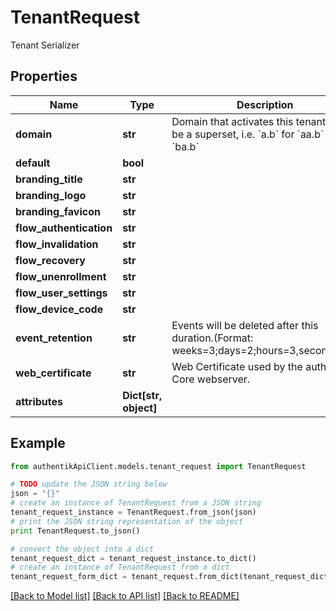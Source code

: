# TenantRequest

Tenant Serializer

## Properties
Name | Type | Description | Notes
------------ | ------------- | ------------- | -------------
**domain** | **str** | Domain that activates this tenant. Can be a superset, i.e. &#x60;a.b&#x60; for &#x60;aa.b&#x60; and &#x60;ba.b&#x60; | 
**default** | **bool** |  | [optional] 
**branding_title** | **str** |  | [optional] 
**branding_logo** | **str** |  | [optional] 
**branding_favicon** | **str** |  | [optional] 
**flow_authentication** | **str** |  | [optional] 
**flow_invalidation** | **str** |  | [optional] 
**flow_recovery** | **str** |  | [optional] 
**flow_unenrollment** | **str** |  | [optional] 
**flow_user_settings** | **str** |  | [optional] 
**flow_device_code** | **str** |  | [optional] 
**event_retention** | **str** | Events will be deleted after this duration.(Format: weeks&#x3D;3;days&#x3D;2;hours&#x3D;3,seconds&#x3D;2). | [optional] 
**web_certificate** | **str** | Web Certificate used by the authentik Core webserver. | [optional] 
**attributes** | **Dict[str, object]** |  | [optional] 

## Example

```python
from authentikApiClient.models.tenant_request import TenantRequest

# TODO update the JSON string below
json = "{}"
# create an instance of TenantRequest from a JSON string
tenant_request_instance = TenantRequest.from_json(json)
# print the JSON string representation of the object
print TenantRequest.to_json()

# convert the object into a dict
tenant_request_dict = tenant_request_instance.to_dict()
# create an instance of TenantRequest from a dict
tenant_request_form_dict = tenant_request.from_dict(tenant_request_dict)
```
[[Back to Model list]](../README.md#documentation-for-models) [[Back to API list]](../README.md#documentation-for-api-endpoints) [[Back to README]](../README.md)


